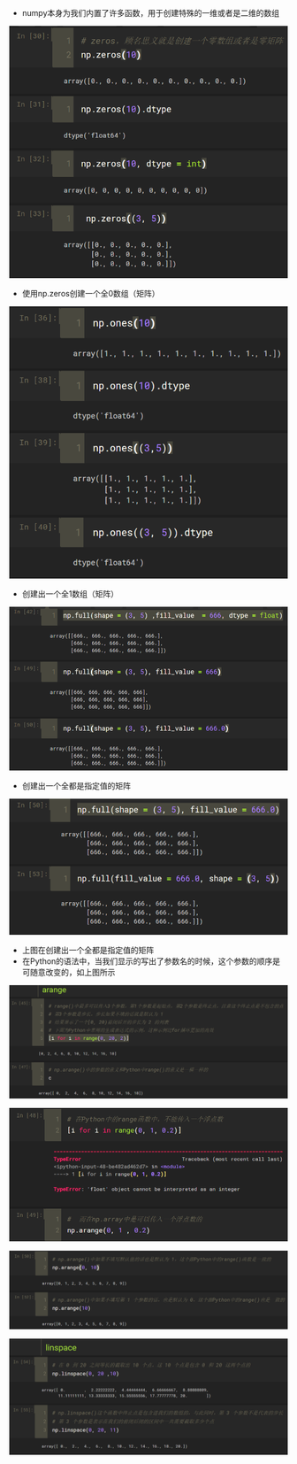 - numpy本身为我们内置了许多函数，用于创建特殊的一维或者是二维的数组 

![1565948774103](assets/1565948774103.png)

- 使用np.zeros创建一个全0数组（矩阵）

![1565948842078](assets/1565948842078.png)

- 创建出一个全1数组（矩阵）

![1565963357729](assets/1565963357729.png)

- 创建出一个全都是指定值的矩阵

![1565963492632](assets/1565963492632.png)

- 上图在创建出一个全都是指定值的矩阵
- 在Python的语法中，当我们显示的写出了参数名的时候，这个参数的顺序是可随意改变的，如上图所示

![1566098976755](assets/1566098976755.png)

![1566098996384](assets/1566098996384.png)

![1566099011371](assets/1566099011371.png)

![1566100248683](assets/1566100248683.png)

